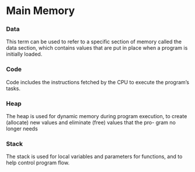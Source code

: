 # Main Memory
### Data 
This term can be used to refer to a specific section of memory
called the data section, which contains values that are put in place when a
program is initially loaded.
### Code
Code includes the instructions fetched by the CPU to execute
the program’s tasks.
### Heap
The heap is used for dynamic memory during program execution,
to create (allocate) new values and eliminate (free) values that the pro-
gram no longer needs
### Stack
The stack is used for local variables and parameters for functions,
and to help control program flow.

